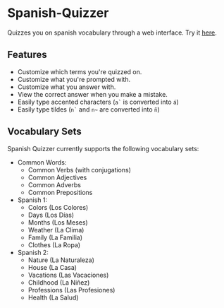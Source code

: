 # Spanish-Quizzer
Quizzes you on spanish vocabulary through a web interface.
Try it [here](https://ashermorgan.github.io/Spanish-Quizzer/).

## Features
- Customize which terms you're quizzed on.
- Customize what you're prompted with.
- Customize what you answer with.
- View the correct answer when you make a mistake.
- Easily type accented characters (``` a` ``` is converted into ```á```)
- Easily type tildes (``` n` ``` and ``` n~ ``` are converted into ```ñ```)

## Vocabulary Sets
Spanish Quizzer currently supports the following vocabulary sets:
- Common Words:
    - Common Verbs (with conjugations)
    - Common Adjectives
    - Common Adverbs
    - Common Prepositions
- Spanish 1:
    - Colors (Los Colores)
    - Days (Los Días)
    - Months (Los Meses)
    - Weather (La Clima)
    - Family (La Familia)
    - Clothes (La Ropa)
- Spanish 2:
    - Nature (La Naturaleza)
    - House (La Casa)
    - Vacations (Las Vacaciones)
    - Childhood (La Niñez)
    - Professions (Las Profesiones)
    - Health (La Salud)